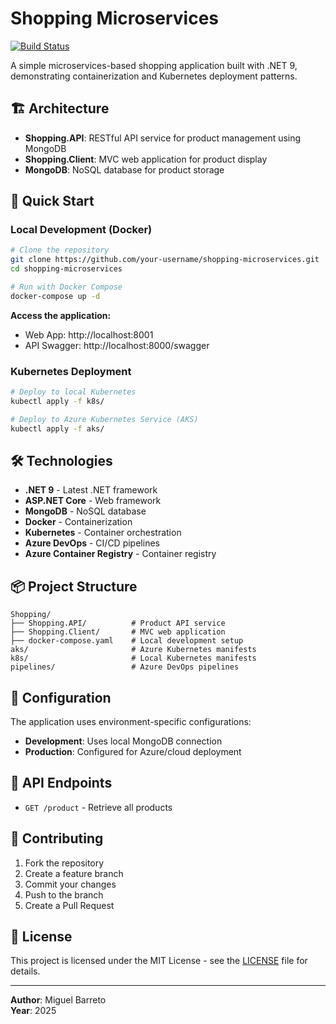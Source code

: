 # Shopping Microservices

[![Build Status](https://dev.azure.com/mabt2206/shopping/_apis/build/status%2Fshoppingclient-pipeline?branchName=main)](https://dev.azure.com/mabt2206/shopping/_build/latest?definitionId=4&branchName=main)

A simple microservices-based shopping application built with .NET 9, demonstrating containerization and Kubernetes deployment patterns.

## 🏗️ Architecture

- **Shopping.API**: RESTful API service for product management using MongoDB
- **Shopping.Client**: MVC web application for product display
- **MongoDB**: NoSQL database for product storage

## 🚀 Quick Start

### Local Development (Docker)

```bash
# Clone the repository
git clone https://github.com/your-username/shopping-microservices.git
cd shopping-microservices

# Run with Docker Compose
docker-compose up -d
```

**Access the application:**
- Web App: http://localhost:8001
- API Swagger: http://localhost:8000/swagger

### Kubernetes Deployment

```bash
# Deploy to local Kubernetes
kubectl apply -f k8s/

# Deploy to Azure Kubernetes Service (AKS)
kubectl apply -f aks/
```

## 🛠️ Technologies

- **.NET 9** - Latest .NET framework
- **ASP.NET Core** - Web framework
- **MongoDB** - NoSQL database
- **Docker** - Containerization
- **Kubernetes** - Container orchestration
- **Azure DevOps** - CI/CD pipelines
- **Azure Container Registry** - Container registry

## 📦 Project Structure

```
Shopping/
├── Shopping.API/          # Product API service
├── Shopping.Client/       # MVC web application
├── docker-compose.yaml    # Local development setup
aks/                       # Azure Kubernetes manifests
k8s/                       # Local Kubernetes manifests
pipelines/                 # Azure DevOps pipelines
```

## 🔧 Configuration

The application uses environment-specific configurations:

- **Development**: Uses local MongoDB connection
- **Production**: Configured for Azure/cloud deployment

## 📝 API Endpoints

- `GET /product` - Retrieve all products

## 🤝 Contributing

1. Fork the repository
2. Create a feature branch
3. Commit your changes
4. Push to the branch
5. Create a Pull Request

## 📄 License

This project is licensed under the MIT License - see the [LICENSE](LICENSE) file for details.

---

**Author**: Miguel Barreto  
**Year**: 2025
